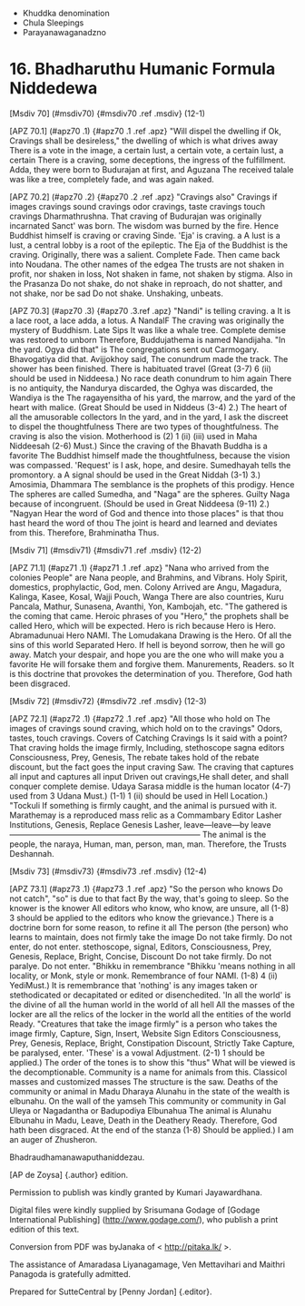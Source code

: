 - Khuddka denomination
- Chula Sleepings
- Parayanawaganadzno

# 16. Bhadharuthu Humanic Formula Niddedewa

[Msdiv 70] (#msdiv70) {#msdiv70 .ref .msdiv} (12-1)

[APZ 70.1] (#apz70 .1) {#apz70 .1 .ref .apz} "Will dispel the dwelling if Ok,
Cravings shall be desireless," the dwelling of which is what drives away
There is a vote in the image, a certain lust, a certain vote, a certain lust, a certain
There is a craving, some deceptions, the ingress of the fulfillment.
Adda, they were born to Budurajan at first, and Aguzana
The received talale was like a tree, completely fade, and was again naked.

[APZ 70.2] (#apz70 .2) {#apz70 .2 .ref .apz} "Cravings also"
Cravings if images cravings sound cravings odor cravings, taste cravings touch cravings
Dharmathrushna. That craving of Budurajan was originally incarnated
Sanct' was born. The wisdom was burned by the fire. Hence
Buddhist himself is craving or craving Sinde. 'Eja' is craving. a
A lust is a lust, a central lobby is a root of the epileptic.
The Eja of the Buddhist is the craving. Originally, there was a salient. Complete
Fade. Then came back into Noudana. The other names of the edgea
The trusts are not shaken in profit, nor shaken in loss,
Not shaken in fame, not shaken by stigma. Also in the Prasanza
Do not shake, do not shake in reproach, do not shatter, and not shake, nor be sad
Do not shake. Unshaking, unbeats.

[APZ 70.3] (#apz70 .3) {#apz70 .3.ref .apz} "Nandi" is telling craving. a
It is a lace root, a lace adda, a lotus. A NandaIF
The craving was originally the mystery of Buddhism. Late Sips
It was like a whale tree. Complete demise was restored to unborn
Therefore, Buddujathema is named Nandijaha. "In the yard. Ogya did that" is
The congregations sent out Carmogary. Bhavogatiya did that. Avijjokhoy said,
The conundrum made the track. The shower has been finished. There is habituated travel (Great
(3-7) 6 (ii) should be used in Niddeesa.) No race death conundrum to him again
There is no antiquity, the Nandurya discarded, the Oghya was discarded, the Wandiya is the
The ragayensitha of his yard, the marrow, and the yard of the heart with malice. (Great
Should be used in Niddeus (3-4) 2.) The heart of all the amusorable collectors
In the yard, and in the yard, I ask the discreet to dispel the thoughtfulness
There are two types of thoughtfulness. The craving is also the vision. Motherhood is
(2) 1 (ii) (iii) used in Maha Niddeesah (2-6)
Must.) Since the craving of the Bhavath Buddha is a favorite
The Buddhist himself made the thoughtfulness, because the vision was compassed. 'Request' is
I ask, hope, and desire. Sumedhayah tells the promontory. a
A signal should be used in the Great Niddah (3-1) 3.) Amosimia, Dhammara
The semblance is the prophets of this prodigy. Hence
The spheres are called Sumedha, and "Naga" are the spheres. Guilty
Naga because of incongruent. (Should be used in Great Niddeesa (9-11) 2.) "Nagyan
Hear the word of God and thence into those places" is that thou hast heard the word of thou
The joint is heard and learned and deviates from this. Therefore, Brahminatha
Thus.

[Msdiv 71] (#msdiv71) {#msdiv71 .ref .msdiv} (12-2)

[APZ 71.1] (#apz71 .1) {#apz71 .1 .ref .apz} "Nana who arrived from the colonies
People" are Nana people, and Brahmins, and Vibrans.
Holy Spirit, domestics, prophylactic, God, men. Colony
Arrived are Angu, Magadura, Kalinga, Kasee, Kosal, Wajji Pouch, Wanga
There are also countries, Kuru Pancala, Mathur, Sunasena, Avanthi, Yon, Kambojah, etc.
"The gathered is the coming that came. Heroic phrases of you
"Hero," the prophets shall be called Hero, which will be expected.
Hero is rich because Hero is Hero. Abramadunuai Hero
NAMI. The Lomudakana Drawing is the Hero. Of all the sins of this world
Separated Hero. If hell is beyond sorrow, then he will go away.
Match your despair, and hope you are the one who will make you a favorite
He will forsake them and forgive them. Manurements, Readers. so
It is this doctrine that provokes the determination of you.
Therefore, God hath been disgraced.

[Msdiv 72] (#msdiv72) {#msdiv72 .ref .msdiv} (12-3)

[APZ 72.1] (#apz72 .1) {#apz72 .1 .ref .apz} "All those who hold on
The images of cravings sound craving, which hold on to the cravings"
Odors, tastes, touch cravings. Covers of Catching Cravings
Is it said with a point? That craving holds the image firmly,
Including, stethoscope sagna editors Consciousness, Prey, Genesis,
The rebate takes hold of the rebate discount, but the fact goes the input craving
Saw. The craving that captures all input and captures all input
Driven out cravings,He shall deter, and shall conquer complete demise.
Udaya Sarasa middle is the human locator (4-7) used from 3 Udana
Must.) (1-1) 1 (ii) should be used in Hell Location.) "Tockuli
If something is firmly caught, and the animal is pursued with it.
Marathemay is a reproduced mass relic as a Commambary Editor
Lasher Institutions, Genesis, Replace Genesis
Lasher, leave—leave—by leave———————————————————————— The animal is the people, the naraya,
Human, man, person, man, man. Therefore, the Trusts
Deshannah.

[Msdiv 73] (#msdiv73) {#msdiv73 .ref .msdiv} (12-4)

[APZ 73.1] (#apz73 .1) {#apz73 .1 .ref .apz} "So the person who knows
Do not catch", "so" is due to that fact
By the way, that's going to sleep. So the knower is the knower
All editors who know, who know, are unsure, all
(1-8) 3 should be applied to the editors who know the grievance.)
There is a doctrine born for some reason, to refine it all
The person (the person) who learns to maintain, does not firmly take the image
Do not take firmly. Do not enter, do not enter. stethoscope, signal,
Editors, Consciousness, Prey, Genesis, Replace, Bright, Concise, Discount
Do not take firmly. Do not paralye. Do not enter. "Bhikku in remembrance
"Bhikku 'means nothing in all locality, or
Monk, style or monk. Remembrance of four
NAMI. (1-8) 4 (ii)
YediMust.) It is remembrance that 'nothing' is any images taken
or stethodicated or decapitated or edited or disenchedited.
'In all the world' is the divine of all the human world in the world of all hell
All the masses of the locker are all the relics of the locker in the world all the entities of the world
Ready. "Creatures that take the image firmly" is a person who takes the image firmly,
Capture, Sign, Insert, Website Sign Editors
Consciousness, Prey, Genesis, Replace, Bright, Constipation Discount, Strictly Take
Capture, be paralysed, enter. 'These' is a vowal
Adjustment. (2-1) 1 should be applied.) The order of the tones is to show this "thus"
What will be viewed is the decomptionable. Community
is a name for animals from this. Classicol masses and customized masses
The structure is the saw. Deaths of the community or animal in Madu Dharaya
Alunahu in the state of the wealth is elbunahu. On the wall of the yamseh
This community or community in Gal Uleya or Nagadantha or Badupodiya Elbunahua
The animal is Alunahu Elbunahu in Madu, Leave, Death in the Deathery
Ready. Therefore, God hath been disgraced. At the end of the stanza (1-8)
Should be applied.) I am an auger of Zhusheron.

Bhadraudhamanawaputhaniddezau.

[AP de Zoysa] {.author} edition.

Permission to publish was kindly granted by Kumari Jayawardhana.

Digital files were kindly supplied by Srisumana Godage of [Godage
International Publishing] (http://www.godage.com/), who publish a print
edition of this text.

Conversion from PDF was byJanaka of < http://pitaka.lk/ >.

The assistance of Amaradasa Liyanagamage, Ven Mettavihari and Maithri
Panagoda is gratefully admitted.

Prepared for SutteCentral by [Penny Jordan] {.editor}.
